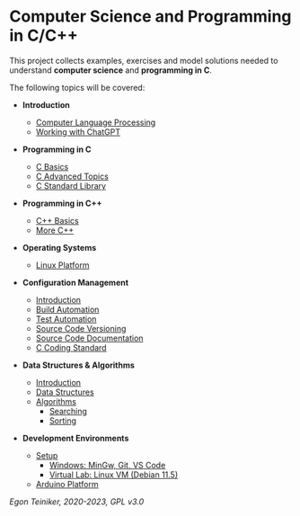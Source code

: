 # Computer Science and Programming in C/C++

This project collects examples, exercises and model solutions needed to understand 
**computer science** and **programming in C**.

The following topics will be covered:

* **Introduction**
    * [Computer Language Processing](introduction/language_processing)
    * [Working with ChatGPT](introduction/ChatGPT.md)
      
* **Programming in C**
    * [C Basics](programming-c/c-basics)         
    * [C Advanced Topics](programming-c/c-advanced/)   
    * [C Standard Library](programming-c/c-std-lib)

* **Programming in C++**
   * [C++ Basics](programming-c++/)
   * [More C++](https://github.com/teiniker/teiniker-lectures-embeddedcomputing)

* **Operating Systems**
    * [Linux Platform](linux)

* **Configuration Management**
   * [Introduction](configuration-management)
   * [Build Automation](configuration-management/building)
   * [Test Automation](configuration-management/testing)
   * [Source Code Versioning](configuration-management/versioning)
   * [Source Code Documentation](configuration-management/documentation/doxygen)
   * [C Coding Standard](configuration-management/coding-standard)
   
* **Data Structures & Algorithms**
   * [Introduction](datastructures%2Balgorithms/introduction) 
   * [Data Structures](datastructures%2Balgorithms/datastructures)
   * [Algorithms](datastructures%2Balgorithms/algorithms)
      * [Searching](datastructures%2Balgorithms/algorithms/searching/) 
      * [Sorting](datastructures%2Balgorithms/algorithms/sorting)
      
* **Development Environments**
    * [Setup](introduction/setup/)
      * [Windows: MinGw, Git, VS Code](introduction/setup)
      * [Virtual Lab: Linux VM (Debian 11.5)](introduction/linux/setup)
    * [Arduino Platform](https://github.com/teiniker/teiniker-lectures-arduino)

*Egon Teiniker, 2020-2023, GPL v3.0*         
